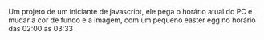 Um projeto de um iniciante de javascript, ele pega o horário atual do PC e mudar a cor de fundo e a imagem, com um pequeno easter egg no horário das 02:00 as 03:33
